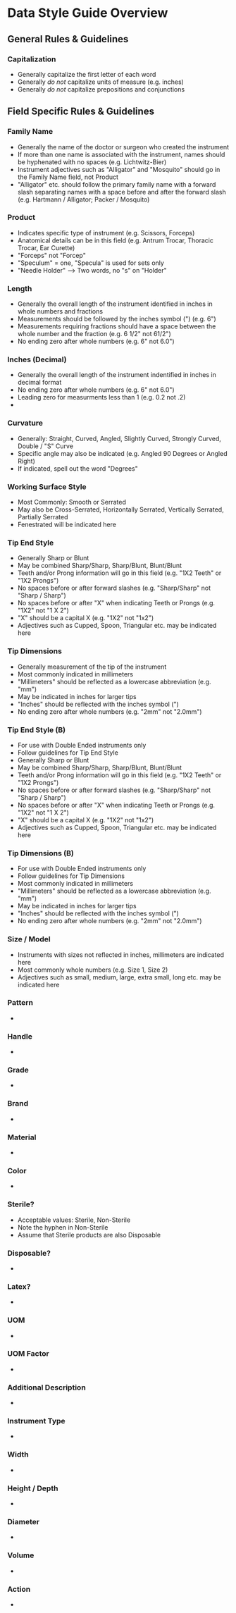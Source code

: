Data Style Guide Overview
=========================

General Rules & Guidelines
--------------------------

### Capitalization ###
* Generally capitalize the first letter of each word
* Generally _do not_ capitalize units of measure (e.g. inches)
* Generally _do not_ capitalize prepositions and conjunctions




Field Specific Rules & Guidelines
---------------------------------

### Family Name ###
* Generally the name of the doctor or surgeon who created the instrument
* If more than one name is associated with the instrument, names should be hyphenated with no spaces (e.g. Lichtwitz-Bier)
* Instrument adjectives such as "Alligator" and "Mosquito" should go in the Family Name field, not Product
* "Alligator" etc. should follow the primary family name with a forward slash separating names with a space before and after the forward slash (e.g. Hartmann / Alligator; Packer / Mosquito)



### Product ###
* Indicates specific type of instrument (e.g. Scissors, Forceps)
* Anatomical details can be in this field (e.g. Antrum Trocar, Thoracic Trocar, Ear Curette) 
* "Forceps" not "Forcep" 
* "Speculum" = one, "Specula" is used for sets only
* "Needle Holder" --> Two words, no "s" on "Holder"



### Length ###
* Generally the overall length of the instrument identified in inches in whole numbers and fractions
* Measurements should be followed by the inches symbol (") (e.g. 6")
* Measurements requiring fractions should have a space between the whole number and the fraction 
  (e.g. 6 1/2" not 61/2")
* No ending zero after whole numbers (e.g. 6" not 6.0")



### Inches (Decimal) ###
* Generally the overall length of the instrument indentified in inches in decimal format
* No ending zero after whole numbers (e.g. 6" not 6.0")
* Leading zero for measurments less than 1 (e.g. 0.2 not .2)
* 


### Curvature ###
* Generally: Straight, Curved, Angled, Slightly Curved, Strongly Curved, Double / "S" Curve
* Specific angle may also be indicated (e.g. Angled 90 Degrees or Angled Right)
* If indicated, spell out the word "Degrees"


### Working Surface Style ###
* Most Commonly: Smooth or Serrated
* May also be Cross-Serrated, Horizontally Serrated, Vertically Serrated, Partially Serrated
* Fenestrated will be indicated here


### Tip End Style ###
* Generally Sharp or Blunt
* May be combined Sharp/Sharp, Sharp/Blunt, Blunt/Blunt
* Teeth and/or Prong information will go in this field (e.g. "1X2 Teeth" or "1X2 Prongs")
* No spaces before or after forward slashes (e.g. "Sharp/Sharp" not "Sharp / Sharp")
* No spaces before or after "X" when indicating Teeth or Prongs (e.g. "1X2" not "1 X 2")
* "X" should be a capital X (e.g. "1X2" not "1x2")
* Adjectives such as Cupped, Spoon, Triangular etc. may be indicated here 


### Tip Dimensions ###
* Generally measurement of the tip of the instrument
* Most commonly indicated in millimeters
* "Millimeters" should be reflected as a lowercase abbreviation (e.g. "mm")
* May be indicated in inches for larger tips
* "Inches" should be reflected with the inches symbol (")
* No ending zero after whole numbers (e.g. "2mm" not "2.0mm")


### Tip End Style (B) ###
* For use with Double Ended instruments only
* Follow guidelines for Tip End Style 
* Generally Sharp or Blunt
* May be combined Sharp/Sharp, Sharp/Blunt, Blunt/Blunt
* Teeth and/or Prong information will go in this field (e.g. "1X2 Teeth" or "1X2 Prongs")
* No spaces before or after forward slashes (e.g. "Sharp/Sharp" not "Sharp / Sharp")
* No spaces before or after "X" when indicating Teeth or Prongs (e.g. "1X2" not "1 X 2")
* "X" should be a capital X (e.g. "1X2" not "1x2")
* Adjectives such as Cupped, Spoon, Triangular etc. may be indicated here 


### Tip Dimensions (B) ###
* For use with Double Ended instruments only
* Follow guidelines for Tip Dimensions
* Most commonly indicated in millimeters
* "Millimeters" should be reflected as a lowercase abbreviation (e.g. "mm")
* May be indicated in inches for larger tips
* "Inches" should be reflected with the inches symbol (")
* No ending zero after whole numbers (e.g. "2mm" not "2.0mm")


### Size / Model ###
* Instruments with sizes not reflected in inches, millimeters are indicated here
* Most commonly whole numbers (e.g. Size 1, Size 2)
* Adjectives such as small, medium, large, extra small, long etc. may be indicated here


### Pattern ###
* 


### Handle ###
* 


### Grade ###
* 


### Brand ###
* 


### Material ###
* 


### Color ###
* 


### Sterile? ###
* Acceptable values: Sterile, Non-Sterile
* Note the hyphen in Non-Sterile
* Assume that Sterile products are also Disposable


### Disposable? ###
* 


### Latex? ###
* 


### UOM ###
* 


### UOM Factor ###
* 


### Additional Description ###
* 


### Instrument Type ###
* 


### Width ###
* 


### Height / Depth ###
* 


### Diameter ###
* 


### Volume ###
* 


### Action ###
* 


